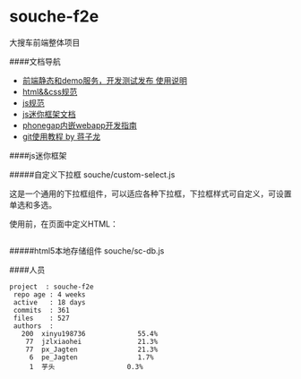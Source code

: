 souche-f2e
==========
 
大搜车前端整体项目
 
 
####文档导航

 * [前端静态和demo服务，开发测试发布 使用说明](https://github.com/souche/souche-f2e/tree/master/tools/local-service)
 * [html&&css规范](https://github.com/souche/souche-f2e/blob/master/%E8%A7%84%E8%8C%83%E5%92%8C%E6%96%87%E6%A1%A3/html%26%26css%E8%A7%84%E8%8C%83.md)
 * [js规范](https://github.com/souche/souche-f2e/blob/master/%E8%A7%84%E8%8C%83%E5%92%8C%E6%96%87%E6%A1%A3/js%E8%A7%84%E8%8C%83.md)
 * [js迷你框架文档](https://github.com/souche/souche-f2e/blob/master/%E8%A7%84%E8%8C%83%E5%92%8C%E6%96%87%E6%A1%A3/js%E8%BF%B7%E4%BD%A0%E6%A1%86%E6%9E%B6%E6%96%87%E6%A1%A3.md)
 * [phonegap内嵌webapp开发指南](https://github.com/souche/souche-f2e/blob/master/%E8%A7%84%E8%8C%83%E5%92%8C%E6%96%87%E6%A1%A3/phonegap%E5%86%85%E5%B5%8Cwebapp%E5%BC%80%E5%8F%91%E6%8C%87%E5%8D%97.md)
 * [git使用教程 by 蒋子龙](https://github.com/souche/souche-f2e/blob/master/%E8%A7%84%E8%8C%83%E5%92%8C%E6%96%87%E6%A1%A3/zilong/git%20doc.md)
 

####js迷你框架

#####自定义下拉框 souche/custom-select.js

这是一个通用的下拉框组件，可以适应各种下拉框，下拉框样式可自定义，可设置单选和多选。

使用前，在页面中定义HTML：

```

```

#####html5本地存储组件 souche/sc-db.js

####人员
```
project  : souche-f2e
 repo age : 4 weeks
 active   : 18 days
 commits  : 361
 files    : 527
 authors  : 
   200  xinyu198736             55.4%
    77  jzlxiaohei              21.3%
    77  px_Jagten               21.3%
     6  pe_Jagten               1.7%
     1  芋头                  0.3% 
```
